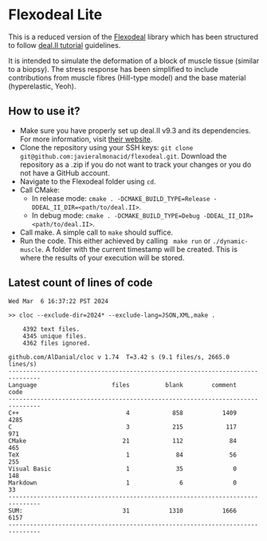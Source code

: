 # Flexodeal Lite
This is a reduced version of the [Flexodeal](https://github.com/javieralmonacid/flexodeal) library which has been structured to follow [deal.II tutorial](https://www.dealii.org/current/doxygen/deal.II/Tutorial.html) guidelines. 

It is intended to simulate the deformation of a block of muscle tissue (similar to a biopsy). The stress response has been simplified to include contributions from muscle fibres (Hill-type model) and the base material (hyperelastic, Yeoh).

## How to use it?

- Make sure you have properly set up deal.II v9.3 and its dependencies. For more information, visit [their website](http://www.dealii.org).
- Clone the repository using your SSH keys: ```git clone git@github.com:javieralmonacid/flexodeal.git```. Download the repository as a .zip if you do not want to track your changes or you do not have a GitHub account.
- Navigate to the Flexodeal folder using ```cd```.
- Call CMake:
    - In release mode: ```cmake . -DCMAKE_BUILD_TYPE=Release -DDEAL_II_DIR=<path/to/deal.II>```.
    - In debug mode: ```cmake . -DCMAKE_BUILD_TYPE=Debug -DDEAL_II_DIR=<path/to/deal.II>```.
- Call make. A simple call to ```make``` should suffice.
- Run the code. This either achieved by calling ``` make run``` or ```./dynamic-muscle```. A folder with the current timestamp will be created. This is where the results of your execution will be stored.


## Latest count of lines of code

```
Wed Mar  6 16:37:22 PST 2024

>> cloc --exclude-dir=2024* --exclude-lang=JSON,XML,make .
    
    4392 text files.
    4345 unique files.                                          
    4362 files ignored.

github.com/AlDanial/cloc v 1.74  T=3.42 s (9.1 files/s, 2665.0 lines/s)
-------------------------------------------------------------------------------
Language                     files          blank        comment           code
-------------------------------------------------------------------------------
C++                              4            858           1409           4285
C                                3            215            117            971
CMake                           21            112             84            465
TeX                              1             84             56            255
Visual Basic                     1             35              0            148
Markdown                         1              6              0             33
-------------------------------------------------------------------------------
SUM:                            31           1310           1666           6157
-------------------------------------------------------------------------------

```
